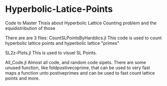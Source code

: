 # Hyperbolic-Latice-Points
Code to Master Thisis about Hyperbolic Lattice Counting problem and the equidistribution of those

There are are 3 files:
CountSLPointsByHarddics.jl
This code is used to count hyperbolic lattice points and hyperbolic lattice "primes"

SL2z-Plots.jl
This is used to visuel SL Points.

All_Code.jl
Almost all code, and random code sipets.
There are some unused function, like foldpostivecoprime, that can be used to very fast maps a function unto postiveprimes and can be used to fast count lattice points and more.
